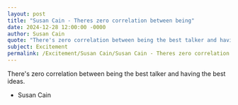 ```yaml
---
layout: post
title: "Susan Cain - Theres zero correlation between being"
date: 2024-12-28 12:00:00 -0000
author: Susan Cain
quote: "There's zero correlation between being the best talker and having the best ideas."
subject: Excitement
permalink: /Excitement/Susan Cain/Susan Cain - Theres zero correlation between being
---
```


There's zero correlation between being the best talker and having the best ideas.

- Susan Cain
